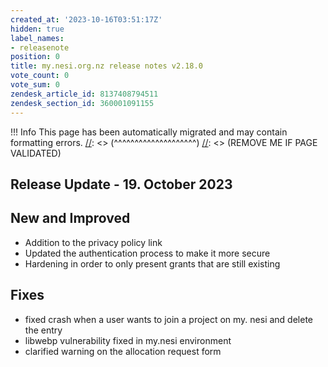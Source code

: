 ```yaml
---
created_at: '2023-10-16T03:51:17Z'
hidden: true
label_names:
- releasenote
position: 0
title: my.nesi.org.nz release notes v2.18.0
vote_count: 0
vote_sum: 0
zendesk_article_id: 8137408794511
zendesk_section_id: 360001091155
---
```



[//]: <> (REMOVE ME IF PAGE VALIDATED)
[//]: <> (vvvvvvvvvvvvvvvvvvvv)
 !!! Info
     This page has been automatically migrated and may contain formatting errors.
[//]: <> (^^^^^^^^^^^^^^^^^^^^)
[//]: <> (REMOVE ME IF PAGE VALIDATED)
## Release Update - 19. October 2023

## New and Improved

-   Addition to the privacy policy link
-   Updated the authentication process to make it more secure
-   Hardening in order to only present grants that are still existing

## Fixes

-   fixed crash when a user wants to join a project on my. nesi and
    delete the entry
-   libwebp vulnerability fixed in my.nesi environment
-   clarified warning on the allocation request form
